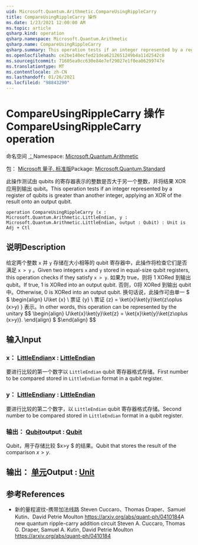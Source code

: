```yaml
---
uid: Microsoft.Quantum.Arithmetic.CompareUsingRippleCarry
title: CompareUsingRippleCarry 操作
ms.date: 1/23/2021 12:00:00 AM
ms.topic: article
qsharp.kind: operation
qsharp.namespace: Microsoft.Quantum.Arithmetic
qsharp.name: CompareUsingRippleCarry
qsharp.summary: This operation tests if an integer represented by a register of qubits is greater than another integer, applying an XOR of the result onto an output qubit.
ms.openlocfilehash: ce2be140ecfed21dea6212651249b4a11d2542c8
ms.sourcegitcommit: 71605ea9cc630e84e7ef29027e1f0ea06299747e
ms.translationtype: MT
ms.contentlocale: zh-CN
ms.lasthandoff: 01/26/2021
ms.locfileid: "98843290"
---
```

# <a name="compareusingripplecarry-operation"></a><span data-ttu-id="411f9-102">CompareUsingRippleCarry 操作</span><span class="sxs-lookup"><span data-stu-id="411f9-102">CompareUsingRippleCarry operation</span></span>

<span data-ttu-id="411f9-103">命名空间 [：](xref:Microsoft.Quantum.Arithmetic)</span><span class="sxs-lookup"><span data-stu-id="411f9-103">Namespace: [Microsoft.Quantum.Arithmetic](xref:Microsoft.Quantum.Arithmetic)</span></span>

<span data-ttu-id="411f9-104">包： [Microsoft 量子. 标准版](https://nuget.org/packages/Microsoft.Quantum.Standard)</span><span class="sxs-lookup"><span data-stu-id="411f9-104">Package: [Microsoft.Quantum.Standard](https://nuget.org/packages/Microsoft.Quantum.Standard)</span></span>


<span data-ttu-id="411f9-105">此操作测试由 qubits 的寄存器表示的整数是否大于另一个整数，并将结果 XOR 应用到输出 qubit。</span><span class="sxs-lookup"><span data-stu-id="411f9-105">This operation tests if an integer represented by a register of qubits is greater than another integer, applying an XOR of the result onto an output qubit.</span></span>

```qsharp
operation CompareUsingRippleCarry (x : Microsoft.Quantum.Arithmetic.LittleEndian, y : Microsoft.Quantum.Arithmetic.LittleEndian, output : Qubit) : Unit is Adj + Ctl
```


## <a name="description"></a><span data-ttu-id="411f9-106">说明</span><span class="sxs-lookup"><span data-stu-id="411f9-106">Description</span></span>

<span data-ttu-id="411f9-107">给定两个整数 `x` 并 `y` 存储在大小相等的 qubit 寄存器中，此操作将检查它们是否满足 `x > y` 。</span><span class="sxs-lookup"><span data-stu-id="411f9-107">Given two integers `x` and `y` stored in equal-size qubit registers, this operation checks if they satisfy `x > y`.</span></span> <span data-ttu-id="411f9-108">如果为 true，则将 1 XORed 到输出 qubit。</span><span class="sxs-lookup"><span data-stu-id="411f9-108">If true, 1 is XORed into an output qubit.</span></span> <span data-ttu-id="411f9-109">否则，0将 XORed 到输出 qubit 中。</span><span class="sxs-lookup"><span data-stu-id="411f9-109">Otherwise, 0 is XORed into an output qubit.</span></span>
<span data-ttu-id="411f9-110">换句话说，此操作可由单一 $ $ \begin{align} U\ket {x} \ 票证 {y} \ 票证 {z} = \ket{x}\ket{y}\ket{z\oplus (x>y) } 表示。</span><span class="sxs-lookup"><span data-stu-id="411f9-110">In other words, this operation can be represented by the unitary $$ \begin{align} U\ket{x}\ket{y}\ket{z} = \ket{x}\ket{y}\ket{z\oplus (x>y)}.</span></span>
<span data-ttu-id="411f9-111">\end{align} $ $</span><span class="sxs-lookup"><span data-stu-id="411f9-111">\end{align} $$</span></span>

## <a name="input"></a><span data-ttu-id="411f9-112">输入</span><span class="sxs-lookup"><span data-stu-id="411f9-112">Input</span></span>

### <a name="x--littleendian"></a><span data-ttu-id="411f9-113">x： [LittleEndian](xref:Microsoft.Quantum.Arithmetic.LittleEndian)</span><span class="sxs-lookup"><span data-stu-id="411f9-113">x : [LittleEndian](xref:Microsoft.Quantum.Arithmetic.LittleEndian)</span></span>

<span data-ttu-id="411f9-114">要进行比较的第一个数字以 `LittleEndian` qubit 寄存器格式存储。</span><span class="sxs-lookup"><span data-stu-id="411f9-114">First number to be compared stored in `LittleEndian` format in a qubit register.</span></span>


### <a name="y--littleendian"></a><span data-ttu-id="411f9-115">y： [LittleEndian](xref:Microsoft.Quantum.Arithmetic.LittleEndian)</span><span class="sxs-lookup"><span data-stu-id="411f9-115">y : [LittleEndian](xref:Microsoft.Quantum.Arithmetic.LittleEndian)</span></span>

<span data-ttu-id="411f9-116">要进行比较的第二个数字，以 `LittleEndian` qubit 寄存器格式存储。</span><span class="sxs-lookup"><span data-stu-id="411f9-116">Second number to be compared stored in `LittleEndian` format in a qubit register.</span></span>


### <a name="output--qubit"></a><span data-ttu-id="411f9-117">输出： [Qubit](xref:microsoft.quantum.lang-ref.qubit)</span><span class="sxs-lookup"><span data-stu-id="411f9-117">output : [Qubit](xref:microsoft.quantum.lang-ref.qubit)</span></span>

<span data-ttu-id="411f9-118">Qubit，用于存储比较 $x>y $ 的结果。</span><span class="sxs-lookup"><span data-stu-id="411f9-118">Qubit that stores the result of the comparison $x>y$.</span></span>



## <a name="output--unit"></a><span data-ttu-id="411f9-119">输出： [单元](xref:microsoft.quantum.lang-ref.unit)</span><span class="sxs-lookup"><span data-stu-id="411f9-119">Output : [Unit](xref:microsoft.quantum.lang-ref.unit)</span></span>



## <a name="references"></a><span data-ttu-id="411f9-120">参考</span><span class="sxs-lookup"><span data-stu-id="411f9-120">References</span></span>

- <span data-ttu-id="411f9-121">新的量程波纹-携带加法线路 Steven Cuccaro、Thomas Draper、Samuel Kutin、David Petrie Moulton https://arxiv.org/abs/quant-ph/0410184</span><span class="sxs-lookup"><span data-stu-id="411f9-121">A new quantum ripple-carry addition circuit Steven A. Cuccaro, Thomas G. Draper, Samuel A. Kutin, David Petrie Moulton https://arxiv.org/abs/quant-ph/0410184</span></span>